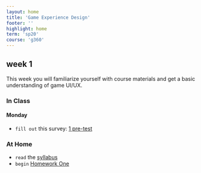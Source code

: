 ```yaml
---
layout: home
title: 'Game Experience Design'
footer: ''
highlight: home
term: 'sp20'
course: 'g360'
---
```

## week 1
This week you will familiarize yourself with course materials and get a basic understanding of game UI/UX.

### In Class
#### Monday
 * `fill out` this survey: [1 pre-test](https://goo.gl/forms/6joNglEke6CAnL5l1)

### At Home
 * `read` the [syllabus](g360-syllabus.pdf)
 * `begin` [Homework One](assignments/hw1.html)